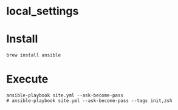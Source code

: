 # local_settings

# Install

```
brew install ansible
```

# Execute
```shell script
ansible-playbook site.yml --ask-become-pass
# ansible-playbook site.yml --ask-become-pass --tags init,zsh
```
